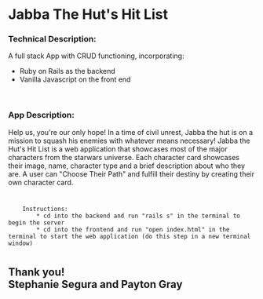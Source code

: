 # Jabba The Hut's Hit List
### Technical Description: 
A full stack App with CRUD functioning, incorporating:
* Ruby on Rails as the backend
* Vanilla Javascript on the front end

<br />

### App Description:
Help us, you're our only hope! In a time of civil unrest, Jabba the hut is on a mission to squash his enemies with whatever means necessary! Jabba the Hut's Hit List is a web application that showcases most of the major characters from the starwars universe. Each character card showcases their image, name, character type and a brief description about who they are. A user can "Choose Their Path" and fulfill their destiny by creating their own character card.
#
        Instructions: 
            * cd into the backend and run "rails s" in the terminal to begin the server
            * cd into the frontend and run "open index.html" in the terminal to start the web application (do this step in a new terminal window)
#


## Thank you! <br> Stephanie Segura and Payton Gray